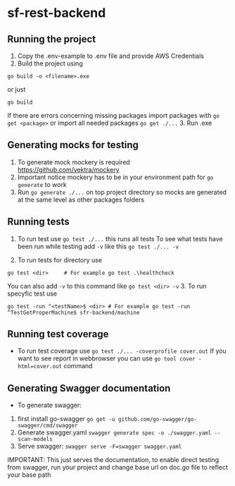 # sf-rest-backend

## Running the project 

1. Copy the .env-example to .env file and provide AWS Credentials 
2. Build the project using
```
go build -o <filename>.exe
```
or just
```
go build
```
If there are errors concerning missing packages import packages with 
`go get <package>`
or import all needed packages
`go get ./...`
3. Run <filename>.exe

## Generating mocks for testing
1. To generate mock mockery is required https://github.com/vektra/mockery
2. Important notice mockery has to be in your environment path for `go generate` to work
3. Run `go generate ./...` on top project directory so mocks are generated at the same level as other packages folders


## Running tests

1. To run test use `go test ./...` this runs all tests
To see what tests have been run while testing add `-v` like this `go test ./... -v`

2. To run tests for directory use 
```
go test <dir>     # For example go test .\healthcheck
```
You can also add `-v` to this command like `go test <dir> -v`
3. To run specyfic test use
```
go test -run ^<testName>$ <dir> # For example go test -run ^TestGetProperMachine$ sfr-backend/machine
```

## Running test coverage 

- To run test coverage use `go test ./... -coverprofile cover.out`
If you want to see report in webbrowser you can use `go tool cover -html=cover.out` command

## Generating Swagger documentation

- To generate swagger:

1. first install go-swagger  `go get -u github.com/go-swagger/go-swagger/cmd/swagger`
2. Generate swagger.yaml  `swagger generate spec -o ./swagger.yaml --scan-models`
3. Serve swagger: `swagger serve -F=swagger swagger.yaml`

IMPORTANT: This just serves the documentation, to enable direct testing from swagger, run your project and change base url on doc.go file to reflect your base path 

